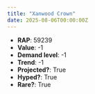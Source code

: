 ```yaml
---
title: "Xanwood Crown"
date: 2025-08-06T00:00:00Z
---
```

- **RAP**: 59239
- **Value**: -1
- **Demand level**: -1
- **Trend**: -1
- **Projected?**: True
- **Hyped?**: True
- **Rare?**: True
